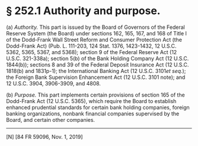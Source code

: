 # § 252.1   Authority and purpose.

(a) *Authority.* This part is issued by the Board of Governors of the Federal Reserve System (the Board) under sections 162, 165, 167, and 168 of Title I of the Dodd-Frank Wall Street Reform and Consumer Protection Act (the Dodd-Frank Act) (Pub. L. 111-203, 124 Stat. 1376, 1423-1432, 12 U.S.C. 5362, 5365, 5367, and 5368); section 9 of the Federal Reserve Act (12 U.S.C. 321-338a); section 5(b) of the Bank Holding Company Act (12 U.S.C. 1844(b)); sections 8 and 39 of the Federal Deposit Insurance Act (12 U.S.C. 1818(b) and 1831p-1); the International Banking Act (12 U.S.C. 3101*et seq.*); the Foreign Bank Supervision Enhancement Act (12 U.S.C. 3101 note); and 12 U.S.C. 3904, 3906-3909, and 4808.


(b) *Purpose.* This part implements certain provisions of section 165 of the Dodd-Frank Act (12 U.S.C. 5365), which require the Board to establish enhanced prudential standards for certain bank holding companies, foreign banking organizations, nonbank financial companies supervised by the Board, and certain other companies.



---

[N] [84 FR 59096, Nov. 1, 2019]




